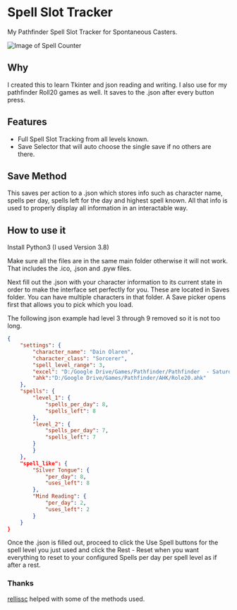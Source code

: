 # Spell Slot Tracker

My Pathfinder Spell Slot Tracker for Spontaneous Casters.

![Image of Spell Counter](https://i.imgur.com/P8XSlzF.png)

## Why

I created this to learn Tkinter and json reading and writing.
I also use for my pathfinder Roll20 games as well. It saves to the .json after every button press.

## Features

* Full Spell Slot Tracking from all levels known.
* Save Selector that will auto choose the single save if no others are there.

## Save Method

This saves per action to a .json which stores info such as character name, spells per day, spells left for the day and highest spell known. All that info is used to properly display all information in an interactable way.

## How to use it

Install Python3 (I used Version 3.8)

Make sure all the files are in the same main folder otherwise it will not work. That includes the .ico, .json and .pyw files.

Next fill out the .json with your character information to its current state in order to make the interface set perfectly for you.
These are located in Saves folder. You can have multiple characters in that folder. A Save picker opens first that allows you to pick which you load.

The following json example had level 3 through 9 removed so it is not too long.

```json
{
    "settings": {
        "character_name": "Dain Olaren",
        "character_class": "Sorcerer",
        "spell_level_range": 3,
        "excel": "D:/Google Drive/Games/Pathfinder/Pathfinder  - Saturday Game/Dain Olaren Character Sheet.xlsx",
        "ahk":"D:/Google Drive/Games/Pathfinder/AHK/Role20.ahk"
    },
    "spells": {
        "level_1": {
            "spells_per_day": 8,
            "spells_left": 8
        },
        "level_2": {
            "spells_per_day": 7,
            "spells_left": 7
        }
        }
    },
    "spell_like": {
        "Silver Tongue": {
            "per_day": 8,
            "uses_left": 8
        },
        "Mind Reading": {
            "per_day": 2,
            "uses_left": 2
        }
    }
}
```

Once the .json is filled out, proceed to click the Use Spell buttons for the spell level you just used and click the Rest - Reset when you want everything to reset to your configured Spells per day per spell level as if after a rest.

### Thanks

[rellissc](https://github.com/rellissc) helped with some of the methods used.
